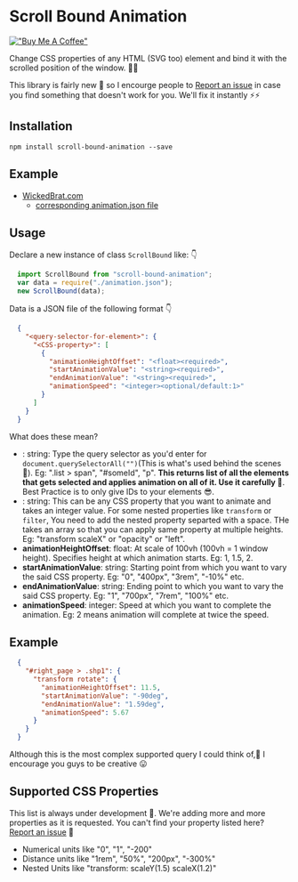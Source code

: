 # Scroll Bound Animation

[!["Buy Me A Coffee"](https://www.buymeacoffee.com/assets/img/custom_images/orange_img.png)](https://www.buymeacoffee.com/wickedbrat)

Change CSS properties of any HTML (SVG too) element and bind it with the scrolled position of the window. 🥳🤩

This library is fairly new 🐣 so I encourge people to [Report an issue](https://github.com/WickedBrat/scroll-bound-animation/issues/new) in case you find something that doesn't work for you. We'll fix it instantly ⚡️⚡️

## Installation

```shell
npm install scroll-bound-animation --save
```

## Example

- [WickedBrat.com](https://wickedbrat.com/?npm)
  - [corresponding animation.json file](https://github.com/WickedBrat/personal-website/blob/main/pages/animation.json)

## Usage

Declare a new instance of class `ScrollBound` like: 👇

```js
  import ScrollBound from "scroll-bound-animation";
  var data = require("./animation.json");
  new ScrollBound(data);
```

Data is a JSON file of the following format 👇

```json
  {
    "<query-selector-for-element>": {
      "<CSS-property>": [
        {
          "animationHeightOffset": "<float><required>",
          "startAnimationValue": "<string><required>",
          "endAnimationValue": "<string><required>",
          "animationSpeed": "<integer><optional/default:1>"
        }
      ]
    }
  }
```

What does these mean?

- **<query-selector-for-element>**: string: Type the query selector as you'd enter for `document.querySelectorAll("")`(This is what's used behind the scenes 🥸). Eg: ".list > span", "#someId", "p". **This returns list of all the elements that gets selected and applies animation on all of it. Use it carefully 🧐**. Best Practice is to only give IDs to your elements 😎.
- **<CSS-property>**: string: This can be any CSS property that you want to animate and takes an integer value. For some nested properties like `transform` or `filter`, You need to add the nested property separted with a space. THe takes an array so that you can apply same property at multiple heights. Eg: "transform scaleX" or "opacity" or "left".
- **animationHeightOffset**: float: At scale of 100vh (100vh = 1 window height). Specifies height at which animation starts. Eg: 1, 1.5, 2.
- **startAnimationValue**: string: Starting point from which you want to vary the said CSS property. Eg: "0", "400px", "3rem", "-10%" etc.
- **endAnimationValue**: string: Ending point to which you want to vary the said CSS property. Eg: "1", "700px", "7rem", "100%" etc.
- **animationSpeed**: integer: Speed at which you want to complete the animation. Eg: 2 means animation will complete at twice the speed.

## Example

```json
  {
    "#right_page > .shp1": {
      "transform rotate": {
        "animationHeightOffset": 11.5,
        "startAnimationValue": "-90deg",
        "endAnimationValue": "1.59deg",
        "animationSpeed": 5.67
      }
    }
  }
```

Although this is the most complex supported query I could think of,🤕 I encourage you guys to be creative 😛
<!-- 
### Example sites:

- [WickedBrat.com](https://wickedbrat.com/?npm) -->

## Supported CSS Properties

This list is always under development 🤖. We're adding more and more properties as it is requested. You can't find your property listed here? [Report an issue](https://github.com/WickedBrat/scroll-bound-animation/issues/new) 🙏

- Numerical units like "0", "1", "-200"
- Distance units like "1rem", "50%", "200px", "-300%"
- Nested Units like "transform: scaleY(1.5) scaleX(1.2)"
